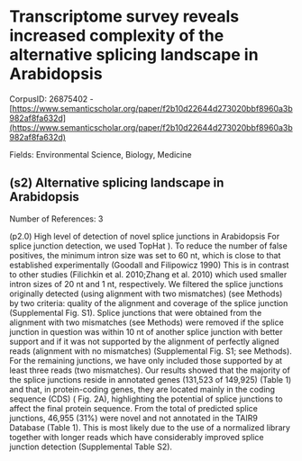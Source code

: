 # Transcriptome survey reveals increased complexity of the alternative splicing landscape in Arabidopsis

CorpusID: 26875402 - [https://www.semanticscholar.org/paper/f2b10d22644d273020bbf8960a3b982af8fa632d](https://www.semanticscholar.org/paper/f2b10d22644d273020bbf8960a3b982af8fa632d)

Fields: Environmental Science, Biology, Medicine

## (s2) Alternative splicing landscape in Arabidopsis
Number of References: 3

(p2.0) High level of detection of novel splice junctions in Arabidopsis For splice junction detection, we used TopHat ). To reduce the number of false positives, the minimum intron size was set to 60 nt, which is close to that established experimentally (Goodall and Filipowicz 1990) This is in contrast to other studies (Filichkin et al. 2010;Zhang et al. 2010) which used smaller intron sizes of 20 nt and 1 nt, respectively. We filtered the splice junctions originally detected (using alignment with two mismatches) (see Methods) by two criteria: quality of the alignment and coverage of the splice junction (Supplemental Fig. S1). Splice junctions that were obtained from the alignment with two mismatches (see Methods) were removed if the splice junction in question was within 10 nt of another splice junction with better support and if it was not supported by the alignment of perfectly aligned reads (alignment with no mismatches) (Supplemental Fig. S1; see Methods). For the remaining junctions, we have only included those supported by at least three reads (two mismatches). Our results showed that the majority of the splice junctions reside in annotated genes (131,523 of 149,925) (Table 1) and that, in protein-coding genes, they are located mainly in the coding sequence (CDS) ( Fig. 2A), highlighting the potential of splice junctions to affect the final protein sequence. From the total of predicted splice junctions, 46,955 (31%) were novel and not annotated in the TAIR9 Database (Table 1). This is most likely due to the use of a normalized library together with longer reads which have considerably improved splice junction detection (Supplemental Table S2).
